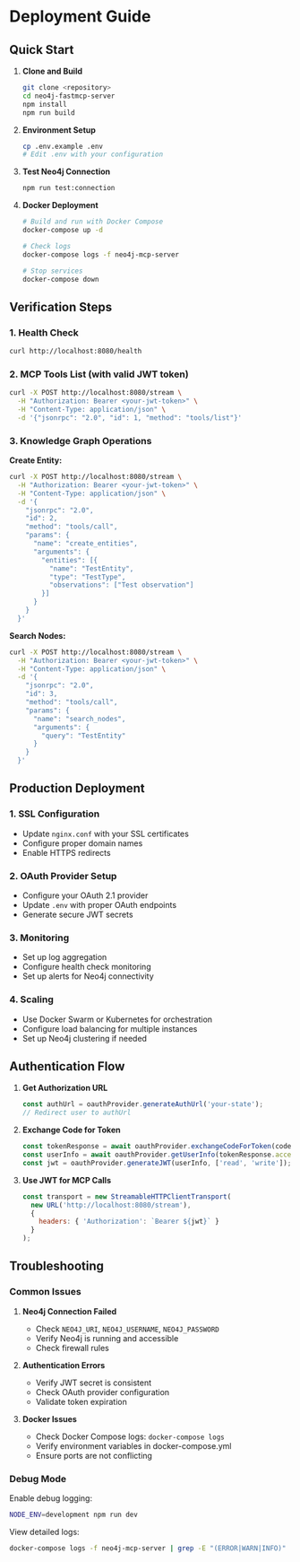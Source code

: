 # Deployment Guide

## Quick Start

1. **Clone and Build**
   ```bash
   git clone <repository>
   cd neo4j-fastmcp-server
   npm install
   npm run build
   ```

2. **Environment Setup**
   ```bash
   cp .env.example .env
   # Edit .env with your configuration
   ```

3. **Test Neo4j Connection**
   ```bash
   npm run test:connection
   ```

4. **Docker Deployment**
   ```bash
   # Build and run with Docker Compose
   docker-compose up -d
   
   # Check logs
   docker-compose logs -f neo4j-mcp-server
   
   # Stop services
   docker-compose down
   ```

## Verification Steps

### 1. Health Check
```bash
curl http://localhost:8080/health
```

### 2. MCP Tools List (with valid JWT token)
```bash
curl -X POST http://localhost:8080/stream \
  -H "Authorization: Bearer <your-jwt-token>" \
  -H "Content-Type: application/json" \
  -d '{"jsonrpc": "2.0", "id": 1, "method": "tools/list"}'
```

### 3. Knowledge Graph Operations

**Create Entity:**
```bash
curl -X POST http://localhost:8080/stream \
  -H "Authorization: Bearer <your-jwt-token>" \
  -H "Content-Type: application/json" \
  -d '{
    "jsonrpc": "2.0",
    "id": 2,
    "method": "tools/call",
    "params": {
      "name": "create_entities",
      "arguments": {
        "entities": [{
          "name": "TestEntity",
          "type": "TestType",
          "observations": ["Test observation"]
        }]
      }
    }
  }'
```

**Search Nodes:**
```bash
curl -X POST http://localhost:8080/stream \
  -H "Authorization: Bearer <your-jwt-token>" \
  -H "Content-Type: application/json" \
  -d '{
    "jsonrpc": "2.0",
    "id": 3,
    "method": "tools/call",
    "params": {
      "name": "search_nodes",
      "arguments": {
        "query": "TestEntity"
      }
    }
  }'
```

## Production Deployment

### 1. SSL Configuration
- Update `nginx.conf` with your SSL certificates
- Configure proper domain names
- Enable HTTPS redirects

### 2. OAuth Provider Setup
- Configure your OAuth 2.1 provider
- Update `.env` with proper OAuth endpoints
- Generate secure JWT secrets

### 3. Monitoring
- Set up log aggregation
- Configure health check monitoring
- Set up alerts for Neo4j connectivity

### 4. Scaling
- Use Docker Swarm or Kubernetes for orchestration
- Configure load balancing for multiple instances
- Set up Neo4j clustering if needed

## Authentication Flow

1. **Get Authorization URL**
   ```javascript
   const authUrl = oauthProvider.generateAuthUrl('your-state');
   // Redirect user to authUrl
   ```

2. **Exchange Code for Token**
   ```javascript
   const tokenResponse = await oauthProvider.exchangeCodeForToken(code);
   const userInfo = await oauthProvider.getUserInfo(tokenResponse.access_token);
   const jwt = oauthProvider.generateJWT(userInfo, ['read', 'write']);
   ```

3. **Use JWT for MCP Calls**
   ```javascript
   const transport = new StreamableHTTPClientTransport(
     new URL('http://localhost:8080/stream'),
     {
       headers: { 'Authorization': `Bearer ${jwt}` }
     }
   );
   ```

## Troubleshooting

### Common Issues

1. **Neo4j Connection Failed**
   - Check `NEO4J_URI`, `NEO4J_USERNAME`, `NEO4J_PASSWORD`
   - Verify Neo4j is running and accessible
   - Check firewall rules

2. **Authentication Errors**
   - Verify JWT secret is consistent
   - Check OAuth provider configuration
   - Validate token expiration

3. **Docker Issues**
   - Check Docker Compose logs: `docker-compose logs`
   - Verify environment variables in docker-compose.yml
   - Ensure ports are not conflicting

### Debug Mode

Enable debug logging:
```bash
NODE_ENV=development npm run dev
```

View detailed logs:
```bash
docker-compose logs -f neo4j-mcp-server | grep -E "(ERROR|WARN|INFO)"
```